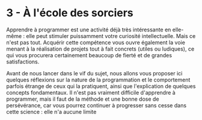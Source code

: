 # 3 - À l'école des sorciers

Apprendre à programmer est une activité déjà très intéressante en
elle-même : elle peut stimuler puissamment votre curiosité
intellectuelle. Mais ce n'est pas tout. Acquérir cette compétence vous
ouvre également la voie menant à la réalisation de projets tout à fait
concrets (utiles ou ludiques), ce qui vous procurera certainement
beaucoup de fierté et de grandes satisfactions.

Avant de nous lancer dans le vif du sujet, nous allons vous proposer ici
quelques réflexions sur la nature de la programmation et le comportement
parfois étrange de ceux qui la pratiquent, ainsi que l'explication de
quelques concepts fondamentaux. Il n'est pas vraiment difficile
d'apprendre à programmer, mais il faut de la méthode et une bonne dose
de persévérance, car vous pourrez continuer à progresser sans cesse dans
cette science : elle n'a aucune limite

